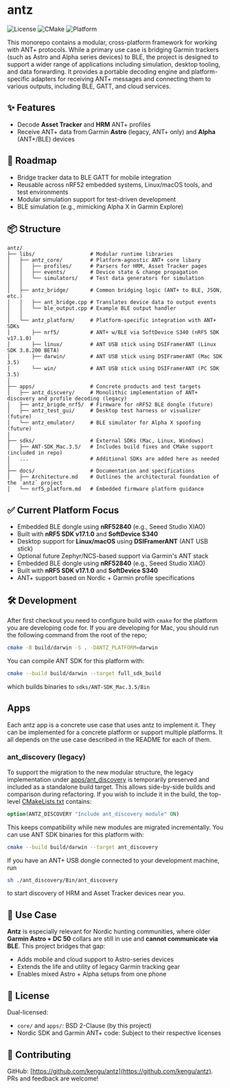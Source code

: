 # antz

![License](https://img.shields.io/badge/license-BSD%202--Clause-blue.svg)
![CMake](https://img.shields.io/badge/cmake-%3E=3.16-blue)
![Platform](https://img.shields.io/badge/platform-Darwin-lightgrey)

This monorepo contains a modular, cross-platform framework for working with ANT+ protocols. 
While a primary use case is bridging Garmin trackers (such as Astro and Alpha series devices) to BLE, 
the project is designed to support a wider range of applications including simulation, desktop tooling, 
and data forwarding. It provides a portable decoding engine and platform-specific adapters for receiving 
ANT+ messages and connecting them to various outputs, including BLE, GATT, and cloud services.

## ✨ Features

* Decode **Asset Tracker** and **HRM** ANT+ profiles
* Receive ANT+ data from Garmin **Astro** (legacy, ANT+ only) and **Alpha** (ANT+/BLE) devices

## 🚧 Roadmap

* Bridge tracker data to BLE GATT for mobile integration
* Reusable across nRF52 embedded systems, Linux/macOS tools, and test environments
* Modular simulation support for test-driven development
* BLE simulation (e.g., mimicking Alpha X in Garmin Explore)

## 📦 Structure

```plaintext
antz/
├── libs/                  # Modular runtime libraries
│   ├── antz_core/         # Platform-agnostic ANT+ core libary
│   │   ├── profiles/      # Parsers for HRM, Asset Tracker pages
│   │   ├── events/        # Device state & change propagation
│   │   └── simulators/    # Test data generators for simulation
│   │
│   ├── antz_bridge/       # Common bridging logic (ANT+ to BLE, JSON, etc.)
│   │   ├── ant_bridge.cpp # Translates device data to output events
│   │   └── ble_output.cpp # Example BLE output handler
│   │
│   └── antz_platform/     # Platform-specific integration with ANT+ SDKs
│       ├── nrf5/          # ANT+ w/BLE via SoftDevice S340 (nRF5 SDK v17.1.0)
│       ├── linux/         # ANT USB stick using DSIFramerANT (Linux SDK 3.8.200 BETA)
│       ├── darwin/        # ANT USB stick using DSIFramerANT (Mac SDK 3.5)
│       └── win/           # ANT USB stick using DSIFramerANT (PC SDK 3.5)
│
├── apps/                  # Concrete products and test targets
│   ├── antz_discvery/     # Monolithic implementation of ANT+ discovery and profile decoding (legacy)
│   ├── antz_brigde_nrf5/  # Firmware for nRF52 BLE dongle (future)
│   ├── antz_test_gui/     # Desktop test harness or visualizer (future)
│   └── antz_emulator/     # BLE simulator for Alpha X spoofing (future)
│
├── sdks/                  # External SDKs (Mac, Linux, Windows)
│   ├── ANT-SDK_Mac.3.5/   # Includes build fixes and CMake support (included in repo)
│   ...                    # Additional SDKs are added here as needed 
│
├── docs/                  # Documentation and specifications
│   ├── Architecture.md    # Outlines the architectural foundation of the `antz` project
│   └── nrf5_platform.md   # Embedded firmware platform guidance
```

## ✅ Current Platform Focus

* Embedded BLE dongle using **nRF52840** (e.g., Seeed Studio XIAO)
* Built with **nRF5 SDK v17.1.0** and **SoftDevice S340**
* Desktop support for **Linux/macOS** using **DSIFramerANT** (ANT USB stick)
* Optional future Zephyr/NCS-based support via Garmin's ANT stack
* Embedded BLE dongle using **nRF52840** (e.g., Seeed Studio XIAO)
* Built with **nRF5 SDK v17.1.0** and **SoftDevice S340**
* ANT+ support based on Nordic + Garmin profile specifications

## 🛠 Development

After first checkout you need to configure build with `cmake` for 
the platform you are developing code for. If you are developing for 
Mac, you should run the following command from the root of the repo;

```bash
cmake -B build/darwin -S . -DANTZ_PLATFORM=darwin
```

You can compile ANT SDK for this platform with:

```bash
cmake --build build/darwin --target full_sdk_build
```

which builds binaries to `sdks/ANT-SDK_Mac.3.5/Bin`

## Apps 
Each antz app is a concrete use case that uses antz to implement it. 
They can be implemented for a concrete platform or support multiple 
platforms. It all depends on the use case described in the README for 
each of them.

### ant_discovery (legacy)
To support the migration to the new modular structure, the legacy implementation under 
[apps/ant_discovery](apps/ant_discovery/README.md) is temporarily preserved and included as a standalone build target. 
This allows side-by-side builds and comparison during refactoring. If you wish to include it 
in the build, the top-level [CMakeLists.txt](CMakeLists.txt) contains:

```cmake
option(ANTZ_DISCOVERY "Include ant_discovery module" ON)
```

This keeps compatibility while new modules are migrated incrementally. You can use ANT SDK binaries for this platform with:

```bash
cmake --build build/darwin --target ant_discovery
```

If you have an ANT+ USB dongle connected to your development machine, run 
```bash
sh ./ant_discovery/Bin/ant_discovery
```
to start discovery of HRM and Asset Tracker devices near you. 

## 🐾 Use Case

**Antz** is especially relevant for Nordic hunting communities, where older **Garmin Astro + DC 50** collars are still in use and **cannot communicate via BLE**. This project bridges that gap:

* Adds mobile and cloud support to Astro-series devices
* Extends the life and utility of legacy Garmin tracking gear
* Enables mixed Astro + Alpha setups from one phone

## 📜 License

Dual-licensed:

* `core/` and `apps/`: BSD 2-Clause (by this project)
* Nordic SDK and Garmin ANT+ code: Subject to their respective licenses

## 🔗 Contributing

GitHub: [https://github.com/kengu/antz](https://github.com/kengu/antz). PRs and feedback are welcome!
